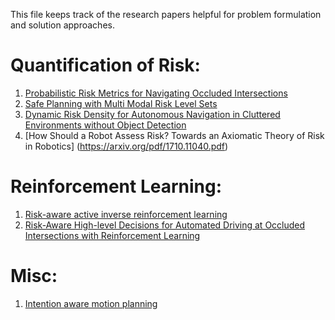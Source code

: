 This file keeps track of the research papers helpful for problem formulation and solution approaches. 


# Quantification of Risk:

1. [Probabilistic Risk Metrics for Navigating Occluded Intersections](https://ieeexplore.ieee.org/stamp/stamp.jsp?arnumber=8779655)
2. [Safe Planning with Multi Modal Risk Level Sets](https://ieeexplore.ieee.org/stamp/stamp.jsp?arnumber=9341084)
3. [Dynamic Risk Density for Autonomous Navigation in Cluttered Environments without Object Detection](https://ieeexplore.ieee.org/stamp/stamp.jsp?arnumber=8793813)
4. [How Should a Robot Assess Risk?
Towards an Axiomatic Theory of Risk in
Robotics] (https://arxiv.org/pdf/1710.11040.pdf)



# Reinforcement Learning: 
1. [Risk-aware active inverse reinforcement learning](https://proceedings.mlr.press/v87/brown18a)
2. [Risk-Aware High-level Decisions for Automated Driving at Occluded Intersections with Reinforcement Learning](https://ieeexplore.ieee.org/stamp/stamp.jsp?tp=&arnumber=9304606)


# Misc: 
1. [Intention aware motion planning](https://dspace.mit.edu/bitstream/handle/1721.1/112770/Rus_intentionawaremotionplanning.pdf?sequence=1&isAllowed=y)
